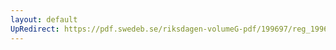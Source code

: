 ```yaml
---
layout: default
UpRedirect: https://pdf.swedeb.se/riksdagen-volumeG-pdf/199697/reg_199697/reg_199697_0255.pdf
---
```


